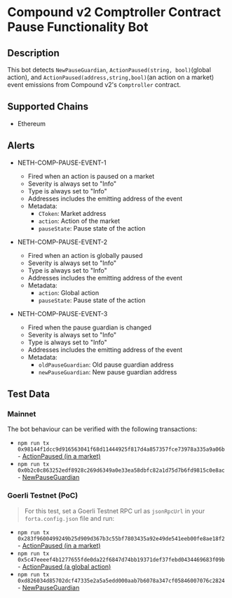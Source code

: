 # Compound v2 Comptroller Contract Pause Functionality Bot

## Description

This bot detects `NewPauseGuardian`, `ActionPaused(string, bool)`(global action), and `ActionPaused(address,string,bool)`(an action on a market) event emissions from Compound v2's `Comptroller` contract.

## Supported Chains

- Ethereum

## Alerts

- NETH-COMP-PAUSE-EVENT-1

  - Fired when an action is paused on a market
  - Severity is always set to "Info"
  - Type is always set to "Info"
  - Addresses includes the emitting address of the event
  - Metadata:
    - `CToken`: Market address
    - `action`: Action of the market
    - `pauseState`: Pause state of the action

- NETH-COMP-PAUSE-EVENT-2

  - Fired when an action is globally paused
  - Severity is always set to "Info"
  - Type is always set to "Info"
  - Addresses includes the emitting address of the event
  - Metadata:
    - `action`: Global action
    - `pauseState`: Pause state of the action

- NETH-COMP-PAUSE-EVENT-3
  - Fired when the pause guardian is changed
  - Severity is always set to "Info"
  - Type is always set to "Info"
  - Addresses includes the emitting address of the event
  - Metadata:
    - `oldPauseGuardian`: Old pause guardian address
    - `newPauseGuardian`: New pause guardian address

## Test Data

### Mainnet

The bot behaviour can be verified with the following transactions:

- `npm run tx 0x98144f1dcc9d916563041f68d11444925f817d4a857357fce73978a335a9a06b` - [ActionPaused (in a market)](https://etherscan.io/tx/0x98144f1dcc9d916563041f68d11444925f817d4a857357fce73978a335a9a06b)
- `npm run tx 0x0b2c0c863252edf8928c269d6349a0e33ea58dbfc82a1d75d7b6fd9815c0e8ac` - [NewPauseGuardian](https://etherscan.io/tx/0x0b2c0c863252edf8928c269d6349a0e33ea58dbfc82a1d75d7b6fd9815c0e8ac)

### Goerli Testnet (PoC)

> For this test, set a Goerli Testnet RPC url as `jsonRpcUrl` in your `forta.config.json` file and run:

- `npm run tx 0x283f9600499249b25d909d367b3c55bf7803435a92e49de541eeb00fe8ae18f2` - [ActionPaused (in a market)](https://goerli.etherscan.io/tx/0x283f9600499249b25d909d367b3c55bf7803435a92e49de541eeb00fe8ae18f2)
- `npm run tx 0x5c47eeeef4b1277655fde0da22f6847d74bb19371def37febd0434469683f09b` - [ActionPaused (a global action)](https://goerli.etherscan.io/tx/0x5c47eeeef4b1277655fde0da22f6847d74bb19371def37febd0434469683f09b)
- `npm run tx 0xd826034d85702dcf47335e2a5a5edd000aab7b6078a347cf05846007076c2824` - [NewPauseGuardian](https://goerli.etherscan.io/tx/0xd826034d85702dcf47335e2a5a5edd000aab7b6078a347cf05846007076c2824)
